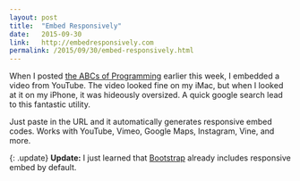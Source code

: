 ```yaml
---
layout: post
title:  "Embed Responsively"
date:   2015-09-30
link: 	http://embedresponsively.com
permalink: /2015/09/30/embed-responsively.html
---
```


When I posted [the ABCs of Programming](http://jonathanpike.net/2015/09/26/Always-Be-Coding.html) earlier this week, I embedded a video from YouTube. The video looked fine on my iMac, but when I looked at it on my iPhone, it was hideously oversized.  A quick google search lead to this fantastic utility. 

Just paste in the URL and it automatically generates responsive embed codes.  Works with YouTube, Vimeo, Google Maps, Instagram, Vine, and more. 

{: .update}
**Update:** I just learned that [Bootstrap](http://getbootstrap.com/components/#responsive-embed) already includes responsive embed by default.